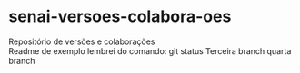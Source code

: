 # senai-versoes-colabora-oes
Repositório de versões e colaborações  
Readme de exemplo
lembrei do comando: git status
Terceira branch
quarta branch
